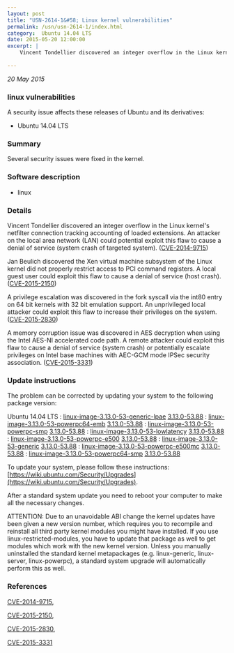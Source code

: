 ```yaml
---
layout: post
title: "USN-2614-1&#58; Linux kernel vulnerabilities"
permalink: /usn/usn-2614-1/index.html
category:  Ubuntu 14.04 LTS
date: 2015-05-20 12:00:00
excerpt: |
    Vincent Tondellier discovered an integer overflow in the Linux kernel&#39;s netfilter connection tracking accounting of loaded extensions. An attacker on the local area network (LAN) could potential exploit this flaw to cause a denial of service (system crash of targeted system). ([CVE-2014-9715](http://people.ubuntu.com/~ubuntu-security/cve/CVE-2014-9715))
    
--- 
```

 
 

*20 May 2015*

### linux vulnerabilities

A security issue affects these releases of Ubuntu and its derivatives:

* Ubuntu 14.04 LTS

### Summary

Several security issues were fixed in the kernel. 

### Software description

* linux 

### Details

Vincent Tondellier discovered an integer overflow in the Linux kernel&#39;s netfilter connection tracking accounting of loaded extensions. An attacker on the local area network (LAN) could potential exploit this flaw to cause a denial of service (system crash of targeted system). ([CVE-2014-9715](http://people.ubuntu.com/~ubuntu-security/cve/CVE-2014-9715))

Jan Beulich discovered the Xen virtual machine subsystem of the Linux kernel did not properly restrict access to PCI command registers. A local guest user could exploit this flaw to cause a denial of service (host crash). ([CVE-2015-2150](http://people.ubuntu.com/~ubuntu-security/cve/CVE-2015-2150))

A privilege escalation was discovered in the fork syscall via the int80 entry on 64 bit kernels with 32 bit emulation support. An unprivileged local attacker could exploit this flaw to increase their privileges on the system. ([CVE-2015-2830](http://people.ubuntu.com/~ubuntu-security/cve/CVE-2015-2830))

A memory corruption issue was discovered in AES decryption when using the Intel AES-NI accelerated code path. A remote attacker could exploit this flaw to cause a denial of service (system crash) or potentially escalate privileges on Intel base machines with AEC-GCM mode IPSec security association. ([CVE-2015-3331](http://people.ubuntu.com/~ubuntu-security/cve/CVE-2015-3331)) 

### Update instructions

The problem can be corrected by updating your system to the following package version:

Ubuntu 14.04 LTS
 : [linux-image-3.13.0-53-generic-lpae](https://launchpad.net/ubuntu/+source/linux) <span> [3.13.0-53.88](https://launchpad.net/ubuntu/+source/linux/3.13.0-53.88) </span> 
 : [linux-image-3.13.0-53-powerpc64-emb](https://launchpad.net/ubuntu/+source/linux) <span> [3.13.0-53.88](https://launchpad.net/ubuntu/+source/linux/3.13.0-53.88) </span> 
 : [linux-image-3.13.0-53-powerpc-smp](https://launchpad.net/ubuntu/+source/linux) <span> [3.13.0-53.88](https://launchpad.net/ubuntu/+source/linux/3.13.0-53.88) </span> 
 : [linux-image-3.13.0-53-lowlatency](https://launchpad.net/ubuntu/+source/linux) <span> [3.13.0-53.88](https://launchpad.net/ubuntu/+source/linux/3.13.0-53.88) </span> 
 : [linux-image-3.13.0-53-powerpc-e500](https://launchpad.net/ubuntu/+source/linux) <span> [3.13.0-53.88](https://launchpad.net/ubuntu/+source/linux/3.13.0-53.88) </span> 
 : [linux-image-3.13.0-53-generic](https://launchpad.net/ubuntu/+source/linux) <span> [3.13.0-53.88](https://launchpad.net/ubuntu/+source/linux/3.13.0-53.88) </span> 
 : [linux-image-3.13.0-53-powerpc-e500mc](https://launchpad.net/ubuntu/+source/linux) <span> [3.13.0-53.88](https://launchpad.net/ubuntu/+source/linux/3.13.0-53.88) </span> 
 : [linux-image-3.13.0-53-powerpc64-smp](https://launchpad.net/ubuntu/+source/linux) <span> [3.13.0-53.88](https://launchpad.net/ubuntu/+source/linux/3.13.0-53.88) </span> 

To update your system, please follow these instructions: [https://wiki.ubuntu.com/Security/Upgrades](https://wiki.ubuntu.com/Security/Upgrades).

After a standard system update you need to reboot your computer to make all the necessary changes.

ATTENTION: Due to an unavoidable ABI change the kernel updates have been given a new version number, which requires you to recompile and reinstall all third party kernel modules you might have installed. If you use linux-restricted-modules, you have to update that package as well to get modules which work with the new kernel version. Unless you manually uninstalled the standard kernel metapackages (e.g. linux-generic, linux-server, linux-powerpc), a standard system upgrade will automatically perform this as well. 

### References

 
 [CVE-2014-9715](http://people.ubuntu.com/~ubuntu-security/cve/CVE-2014-9715), 

 [CVE-2015-2150](http://people.ubuntu.com/~ubuntu-security/cve/CVE-2015-2150), 

 [CVE-2015-2830](http://people.ubuntu.com/~ubuntu-security/cve/CVE-2015-2830), 

 [CVE-2015-3331](http://people.ubuntu.com/~ubuntu-security/cve/CVE-2015-3331)
 

